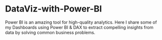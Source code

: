 # DataViz-with-Power-BI
Power BI is an amazing tool for high-quality analytics.
Here I share some of my Dashboards using Power BI & DAX to extract compelling insights from data by solving common business problems.
